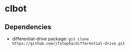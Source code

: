 # clbot
## Dependencies
- differential-drive package: ```git clone https://github.com/jfstepha/differential-drive.git```